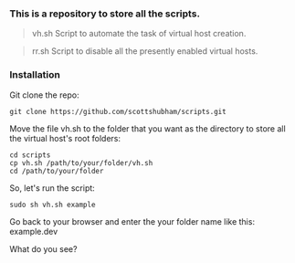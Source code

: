 ### This is a repository to store all the scripts.
> vh.sh Script to automate the task of virtual host creation.

> rr.sh Script to disable all the presently enabled virtual hosts.

###  Installation
Git clone the repo:
```
git clone https://github.com/scottshubham/scripts.git
```
Move the file vh.sh to the folder that you want as the directory to store all the virtual host's root folders:
```
cd scripts
cp vh.sh /path/to/your/folder/vh.sh 
cd /path/to/your/folder
```
So, let's run the script:
```
sudo sh vh.sh example
```
Go back to your browser and enter the your folder name like this: example.dev

What do you see?
